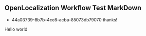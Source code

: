 ## OpenLocalization Workflow Test MarkDown
* 44a03739-8b7b-4ce8-acba-85073db79070 
thanks!

Hello world